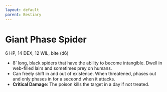 ```yaml
---
layout: default
parent: Bestiary
---
```


# Giant Phase Spider

6 HP, 14 DEX, 12 WIL, bite (d6)

- 8’ long, black spiders that have the ability to become intangible. Dwell in web-filled lairs and sometimes prey on humans.
- Can freely shift in and out of existence. When threatened, phases out and only phases in for a seceond when it attacks. 
- **Critical Damage**: The poison kills the target in a day if not treated.
